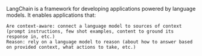 LangChain is a framework for developing applications powered by language models. It enables applications that:
    
    Are context-aware: connect a language model to sources of context (prompt instructions, few shot examples, content to ground its response in, etc.)
    Reason: rely on a language model to reason (about how to answer based on provided context, what actions to take, etc.)
